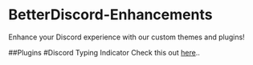 # BetterDiscord-Enhancements
Enhance your Discord experience with our custom themes and plugins!

##Plugins
#Discord Typing Indicator
Check this out [here](https://github.com/VeereswarG/BetterDiscord-Enhancements/blob/main/DiscordTypingIndicator/Readme.md)..
